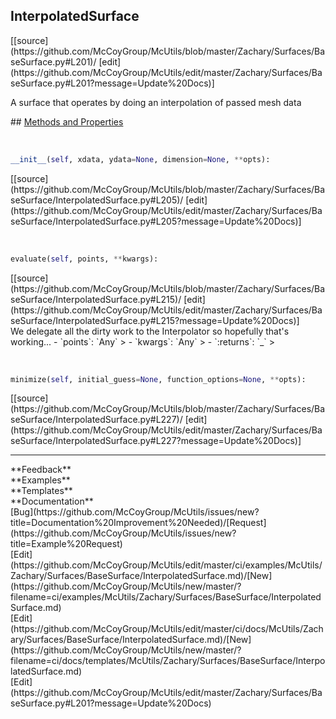 ## <a id="McUtils.Zachary.Surfaces.BaseSurface.InterpolatedSurface">InterpolatedSurface</a> 

<div class="docs-source-link" markdown="1">
[[source](https://github.com/McCoyGroup/McUtils/blob/master/Zachary/Surfaces/BaseSurface.py#L201)/
[edit](https://github.com/McCoyGroup/McUtils/edit/master/Zachary/Surfaces/BaseSurface.py#L201?message=Update%20Docs)]
</div>

A surface that operates by doing an interpolation of passed mesh data







<div class="collapsible-section">
 <div class="collapsible-section collapsible-section-header" markdown="1">
## <a class="collapse-link" data-toggle="collapse" href="#methods" markdown="1"> Methods and Properties</a> <a class="float-right" data-toggle="collapse" href="#methods"><i class="fa fa-chevron-down"></i></a>
 </div>
 <div class="collapsible-section collapsible-section-body collapse show" id="methods" markdown="1">
 
<a id="McUtils.Zachary.Surfaces.BaseSurface.InterpolatedSurface.__init__" class="docs-object-method">&nbsp;</a> 
```python
__init__(self, xdata, ydata=None, dimension=None, **opts): 
```
<div class="docs-source-link" markdown="1">
[[source](https://github.com/McCoyGroup/McUtils/blob/master/Zachary/Surfaces/BaseSurface/InterpolatedSurface.py#L205)/
[edit](https://github.com/McCoyGroup/McUtils/edit/master/Zachary/Surfaces/BaseSurface/InterpolatedSurface.py#L205?message=Update%20Docs)]
</div>


<a id="McUtils.Zachary.Surfaces.BaseSurface.InterpolatedSurface.evaluate" class="docs-object-method">&nbsp;</a> 
```python
evaluate(self, points, **kwargs): 
```
<div class="docs-source-link" markdown="1">
[[source](https://github.com/McCoyGroup/McUtils/blob/master/Zachary/Surfaces/BaseSurface/InterpolatedSurface.py#L215)/
[edit](https://github.com/McCoyGroup/McUtils/edit/master/Zachary/Surfaces/BaseSurface/InterpolatedSurface.py#L215?message=Update%20Docs)]
</div>
We delegate all the dirty work to the Interpolator so hopefully that's working...
  - `points`: `Any`
    > 
  - `kwargs`: `Any`
    > 
  - `:returns`: `_`
    >


<a id="McUtils.Zachary.Surfaces.BaseSurface.InterpolatedSurface.minimize" class="docs-object-method">&nbsp;</a> 
```python
minimize(self, initial_guess=None, function_options=None, **opts): 
```
<div class="docs-source-link" markdown="1">
[[source](https://github.com/McCoyGroup/McUtils/blob/master/Zachary/Surfaces/BaseSurface/InterpolatedSurface.py#L227)/
[edit](https://github.com/McCoyGroup/McUtils/edit/master/Zachary/Surfaces/BaseSurface/InterpolatedSurface.py#L227?message=Update%20Docs)]
</div>
 </div>
</div>












---


<div markdown="1" class="text-secondary">
<div class="container">
  <div class="row">
   <div class="col" markdown="1">
**Feedback**   
</div>
   <div class="col" markdown="1">
**Examples**   
</div>
   <div class="col" markdown="1">
**Templates**   
</div>
   <div class="col" markdown="1">
**Documentation**   
</div>
   <div class="col" markdown="1">
   
</div>
   <div class="col" markdown="1">
   
</div>
   <div class="col" markdown="1">
   
</div>
</div>
  <div class="row">
   <div class="col" markdown="1">
[Bug](https://github.com/McCoyGroup/McUtils/issues/new?title=Documentation%20Improvement%20Needed)/[Request](https://github.com/McCoyGroup/McUtils/issues/new?title=Example%20Request)   
</div>
   <div class="col" markdown="1">
[Edit](https://github.com/McCoyGroup/McUtils/edit/master/ci/examples/McUtils/Zachary/Surfaces/BaseSurface/InterpolatedSurface.md)/[New](https://github.com/McCoyGroup/McUtils/new/master/?filename=ci/examples/McUtils/Zachary/Surfaces/BaseSurface/InterpolatedSurface.md)   
</div>
   <div class="col" markdown="1">
[Edit](https://github.com/McCoyGroup/McUtils/edit/master/ci/docs/McUtils/Zachary/Surfaces/BaseSurface/InterpolatedSurface.md)/[New](https://github.com/McCoyGroup/McUtils/new/master/?filename=ci/docs/templates/McUtils/Zachary/Surfaces/BaseSurface/InterpolatedSurface.md)   
</div>
   <div class="col" markdown="1">
[Edit](https://github.com/McCoyGroup/McUtils/edit/master/Zachary/Surfaces/BaseSurface.py#L201?message=Update%20Docs)   
</div>
   <div class="col" markdown="1">
   
</div>
   <div class="col" markdown="1">
   
</div>
   <div class="col" markdown="1">
   
</div>
</div>
</div>
</div>
